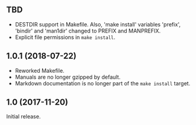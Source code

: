 ## TBD

 - DESTDIR support in Makefile. Also, 'make install' variables 'prefix',
   'bindir' and 'man1dir' changed to PREFIX and MANPREFIX.
 - Explicit file permissions in `make install`.

## 1.0.1 (2018-07-22)

 - Reworked Makefile.
 - Manuals are no longer gzipped by default.
 - Markdown documentation is no longer part of the `make install` target.

## 1.0 (2017-11-20)

Initial release.
